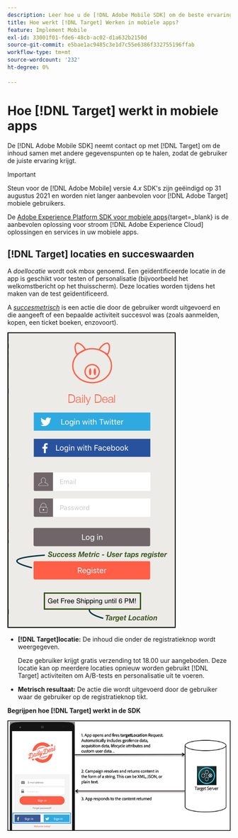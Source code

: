 ```yaml
---
description: Leer hoe u de [!DNL Adobe Mobile SDK] om de beste ervaringen te laten zien aan uw mobiele App-bezoekers.
title: Hoe werkt [!DNL Target] Werken in mobiele apps?
feature: Implement Mobile
exl-id: 33001f01-fde6-48cb-ac02-d1a632b2150d
source-git-commit: e5bae1ac9485c3e1d7c55e6386f332755196ffab
workflow-type: tm+mt
source-wordcount: '232'
ht-degree: 0%

---
```


# Hoe [!DNL Target] werkt in mobiele apps

De [!DNL Adobe Mobile SDK] neemt contact op met [!DNL Target] om de inhoud samen met andere gegevenspunten op te halen, zodat de gebruiker de juiste ervaring krijgt.

>[!IMPORTANT]
>
>Steun voor de [!DNL Adobe Mobile] versie 4.*x* SDK&#39;s zijn geëindigd op 31 augustus 2021 en worden niet langer aanbevolen voor [!DNL Adobe Target] mobiele gebruikers.
>
>De [Adobe Experience Platform SDK voor mobiele apps](https://developer.adobe.com/client-sdks/documentation/){target=_blank} is de aanbevolen oplossing voor stroom [!DNL Adobe Experience Cloud] oplossingen en services in uw mobiele apps.

## [!DNL Target] locaties en succeswaarden

A *doellocatie* wordt ook mbox genoemd. Een geïdentificeerde locatie in de app is geschikt voor testen of personalisatie (bijvoorbeeld het welkomstbericht op het thuisscherm). Deze locaties worden tijdens het maken van de test geïdentificeerd.

A *[succesmetrisch](https://experienceleague.adobe.com/docs/target/using/activities/success-metrics/success-metrics.html?lang=nl-NL)* is een actie die door de gebruiker wordt uitgevoerd en die aangeeft of een bepaalde activiteit succesvol was (zoals aanmelden, kopen, een ticket boeken, enzovoort).

![alternatieve afbeelding](assets/mobile-target-location.png)

* **[!DNL Target]locatie:** De inhoud die onder de registratieknop wordt weergegeven.

  Deze gebruiker krijgt gratis verzending tot 18.00 uur aangeboden. Deze locatie kan op meerdere locaties opnieuw worden gebruikt [!DNL Target] activiteiten om A/B-tests en personalisatie uit te voeren.

* **Metrisch resultaat:** De actie die wordt uitgevoerd door de gebruiker waar de gebruiker op de registratieknop tikt.

**Begrijpen hoe [!DNL Target] werkt in de SDK**

![alternatieve afbeelding](assets/how-target-mobile-works.png)
